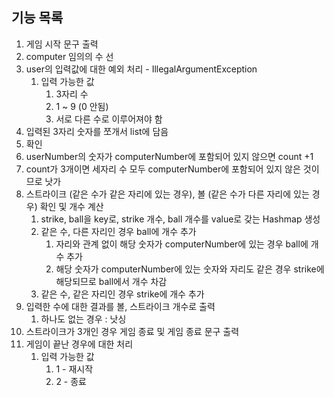 ## 기능 목록
1. 게임 시작 문구 출력
2. computer 임의의 수 선
3. user의 입력값에 대한 예외 처리 - IllegalArgumentException
   1. 입력 가능한 값
      1. 3자리 수
      2. 1 ~ 9 (0 안됨)
      3. 서로 다른 수로 이루어져야 함
4. 입력된 3자리 숫자를 쪼개서 list에 담음
5. 확인
6. userNumber의 숫자가 computerNumber에 포함되어 있지 않으면 count +1
7. count가 3개이면 세자리 수 모두 computerNumber에 포함되어 있지 않은 것이므로 낫가
8. 스트라이크 (같은 수가 같은 자리에 있는 경우), 볼 (같은 수가 다른 자리에 있는 경우) 확인 및 개수 계산
   1. strike, ball을 key로, strike 개수, ball 개수를 value로 갖는 Hashmap 생성
   2. 같은 수, 다른 자리인 경우 ball에 개수 추가
      1. 자리와 관계 없이 해당 숫자가 computerNumber에 있는 경우 ball에 개수 추가
      2. 해당 숫자가 computerNumber에 있는 숫자와 자리도 같은 경우 strike에 해당되므로 ball에서 개수 차감
   3. 같은 수, 같은 자리인 경우 strike에 개수 추가
9. 입력한 수에 대한 결과를 볼, 스트라이크 개수로 출력
   1. 하나도 없는 경우 : 낫싱
10. 스트라이크가 3개인 경우 게임 종료 및 게임 종료 문구 출력
11. 게임이 끝난 경우에 대한 처리
    1. 입력 가능한 값
       1. 1 - 재시작
       2. 2 - 종료